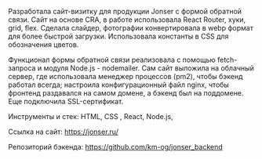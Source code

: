Разработала сайт-визитку для продукции Jonser с формой обратной связи.
Сайт на основе CRA, в работе использовала React Router, хуки, grid, flex.
Сделала слайдер, фотографии конвертировала в webp формат для более быстрой загрузки.
Использовала константы в CSS для обозначения цветов.

Функционал формы обратной связи реализовала с помощью fetch-запроса и модуля Node.js - nodemailer.
Сам сайт выложила на облачный сервер, где использовала менеджер процессов (pm2), чтобы бэкенд работал всегда; настроила конфигурационный файл nginx, чтобы фронтенд раздавался на самом домене, а бэкенд был на поддомене. Еще подключила SSL-сертификат.

Инструменты и стек:
HTML, CSS , React, Node.js,

Ссылка на сайт:
https://jonser.ru/

Репозиторий бэкенда:
https://github.com/km-og/jonser_backend
